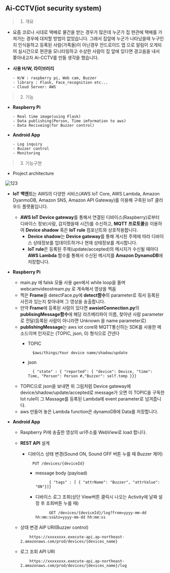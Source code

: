 Ai-CCTV(iot security system)
--------
> 1. 개요
- 요즘 코로나 시대로 택배로 물건을 받는 경우가 많은데 누군가 집 현관에 택배를 가져가는 경우에 대처할 방법이 없었습니다. 그래서 집앞에 누군가 나타났을때 누구인지 인식을하고 등록된 사람(가족들)이 아닌경우 안드로이드 앱 으로 알림이 오게되어 실시간으로 현관을 모니터링하고 수상한 사람이 집 앞에 있다면 경고음을 내서 쫒아내고자 Ai-CCTV를 만들 생각을 했습니다.

- **사용 H/W, 라이브러리**

      - H/W : raspberry pi, Web cam, Buzzer
      - library : Flask, Face_recognition etc...
      - Cloud Server: AWS
      
> 2. 기능
- **Raspberry Pi**
            
      - Real time image(using Flask)
      - Data publishing(Person, Time imformation to aws)
      - Data Reciveing(for Buzzer control) 
      
- **Android App**

      - Log inquiry
      - Buzzer control
      - Monitoring

> 3. 기능구현

- Project architecture

![123](https://user-images.githubusercontent.com/68410186/101429729-f8d2f180-3946-11eb-9123-bfa221512081.png)

- **IoT 백엔드**는 AWS의 다양한 서비스(AWS IoT Core, AWS Lambda, Amazon DyanmoDB, Amazon SNS, Amazon API Gateway)를 이용해 구축된 IoT 클라우드 플랫폼입니다.
  - **AWS IoT Device gateway**를 통해서 연결된 디바이스(Raspberry)로부터 디바이스 정보(사람, 감지했을때 시간)를 수신하고, **MQTT 프로토콜**을 이용하여 **Device shadow** 혹은 **IoT rule** 컴포넌트와 상호작용합니다.
    - **Device shadow**는 **Device gateway**를 통해 게시된 주제에 따라 디바이스 상태정보를 업데이트하거나 현재 상태정보를 게시합니다.
    - **IoT rule**은 등록된 주제(update/accepted)의 메시지가 수신될 때마다 **AWS Lambda** 함수를 통해서 수신된 메시지를 **Amazon DynamoDB**에 저장합니다.
  
- **Raspberry Pi**
  - main.py 에 falsk 모듈 사용 gen에서 while loop을 돌며 webcamvideostream.py 로 계속해서 영상을 찍음
  - 찍은 **Frame**을 detectFace.py에 **detect함수**의 parameter로 줘서 등록된 사진과 있는지 찾아내며 그 영상을 송출합니다.
  - 만약 **Frame**에 등록된 사람이 있다면 **awsiotConnection.py**의 **publisingMessage함수**에 해당 라즈베리파이 이름, 찾아낸 사람 parameter로 전달(등록된 사람이 아니라면 Unknown 을 name parameter로)
  - **publishingMessage**는 aws iot core와 MQTT통신하는 SDK를 사용한 메소드이며 인자로는 (TOPIC, json, 0) 형식으로 건넨다
    - TOPIC
      
            $aws/things/Your device name/shadow/update
      
    - json
    
            { "state" : { "reported": { "device": Device, "time": Time, "Person": Person #,"Buzzer": self.temp }}}
            
  - TOPIC으로 json을 보내면 위 그림처럼 Device gateway에 device/shadow/update/accepted로 message가 오면 이 TOPIC을 구독한 Iot rule이 그 Massage를 등록된 Lambda에 event parameter로 넘겨줍니다.
  - aws 만들어 놓은 Lambda function은 dynamoDB에 Data를 저장합니다.
  
- **Android App**
  - Raspberry Pi에 송출한 영상의 url주소를 WebView로 load 합니다.
  - **REST API** 설계
    - 디바이스 상태 변경(Sound ON, Sound OFF 버튼 누를 때 Buzzer 제어)
    
            PUT /devices/{deviceId}
            
      - message body (payload)
      
                  { "tags" : [ { "attrName": "Buzzer", "attrValue": "ON"}]}
                  
      - 디바이스 로그 조회(상단 View버튼 클릭시 나오는 Activity에 날짜 설정 후 조회버튼 누를 때)
      
                  GET /devices/{deviceId}/log?from=yyyy-mm-dd hh:mm:ss&to=yyyy-mm-dd hh:mm:ss
  - 상태 변경 AIP URI(Buzzer control)
  
            https://xxxxxxxx.execute-api.ap-northeast-2.amazonaws.com/prod/devices/{devices_name}
            
  - 로그 조회 API URI
  
            https://xxxxxxxx.execute-api.ap-northeast-2.amazonaws.com/prod/devices/{devices_name}/log
            
